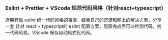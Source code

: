 ### Eslint + Prettier + VScode 规范代码风格（针对react+typescript）
近期有做 eslint 统一代码风格的事情，结合自己的沉淀和网上的解决方案，分享一套 针对 react + typescript的 eslint 配置方案，配置完成后可以检测代码，统一代码风格，VScode 保存自动格式化代码。





